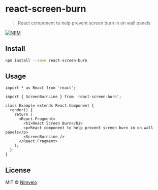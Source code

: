 # react-screen-burn

> React component to help prevent screen burn in on wall panels

[![NPM](https://img.shields.io/npm/v/react-screen-burn.svg)](https://www.npmjs.com/package/react-screen-burn)

## Install

```bash
npm install --save react-screen-burn
```

## Usage

```tsx
import * as React from 'react';

import { ScreenBurnLine } from 'react-screen-burn';

class Example extends React.Component {
  render() {
    return (
      <React.Fragment>
        <h1>React Screen Burn</h1>
        <p>React component to help prevent screen burn in on wall panels</p>
        <ScreenBurnLine />
      </React.Fragment>
    );
  }
}
```

## License

MIT © [Nimvelo](https://nimvelo.com/)
